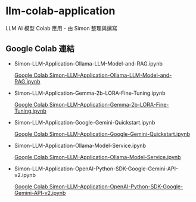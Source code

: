 # llm-colab-application
LLM AI 模型 Colab 應用 - 由 Simon 整理與撰寫


## Google Colab 連結
- Simon-LLM-Application-Ollama-LLM-Model-and-RAG.ipynb

  [Google Colab Simon-LLM-Application-Ollama-LLM-Model-and-RAG.ipynb](https://colab.research.google.com/github/LiuYuWei/llm-colab-application/blob/main/Simon-LLM-Application-Ollama-LLM-Model-and-RAG.ipynb)


- Simon-LLM-Application-Gemma-2b-LORA-Fine-Tuning.ipynb

  [Google Colab Simon-LLM-Application-Gemma-2b-LORA-Fine-Tuning.ipynb](https://colab.research.google.com/github/LiuYuWei/llm-colab-application/blob/main/Simon-LLM-Application-Gemma-2b-LORA-Fine-Tuning.ipynb)


- Simon-LLM-Application-Google-Gemini-Quickstart.ipynb

  [Google Colab Simon-LLM-Application-Google-Gemini-Quickstart.ipynb](https://colab.research.google.com/github/LiuYuWei/llm-colab-application/blob/main/Simon-LLM-Application-Google-Gemini-Quickstart.ipynb)


- Simon-LLM-Application-Ollama-Model-Service.ipynb

  [Google Colab Simon-LLM-Application-Ollama-Model-Service.ipynb](https://colab.research.google.com/github/LiuYuWei/llm-colab-application/blob/main/Simon-LLM-Application-Ollama-Model-Service.ipynb)


- Simon-LLM-Application-OpenAI-Python-SDK-Google-Gemini-API-v2.ipynb

  [Google Colab Simon-LLM-Application-OpenAI-Python-SDK-Google-Gemini-API-v2.ipynb](https://colab.research.google.com/github/LiuYuWei/llm-colab-application/blob/main/Simon-LLM-Application-OpenAI-Python-SDK-Google-Gemini-API-v2.ipynb)


